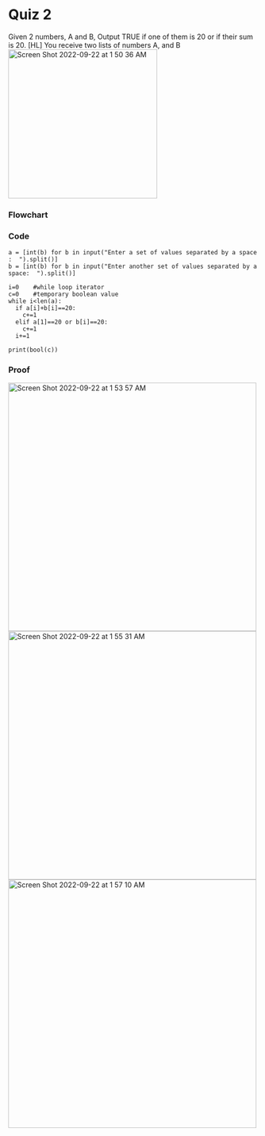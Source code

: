 # **Quiz 2**
Given 2 numbers, A and B, Output TRUE if one of them is 20 or if their sum is 20.
[HL] You receive two lists of numbers A, and B
<img width="300" alt="Screen Shot 2022-09-22 at 1 50 36 AM" src="https://user-images.githubusercontent.com/113817801/191564615-b50206bd-3151-4879-be4e-0bf15f92f87c.png">



### **Flowchart**


### **Code**
```
a = [int(b) for b in input("Enter a set of values separated by a space :  ").split()]
b = [int(b) for b in input("Enter another set of values separated by a space:  ").split()]

i=0    #while loop iterator
c=0    #temporary boolean value
while i<len(a):
  if a[i]+b[i]==20:
    c+=1
  elif a[1]==20 or b[i]==20:
    c+=1
  i+=1

print(bool(c))
```

### **Proof**

<img width="500" alt="Screen Shot 2022-09-22 at 1 53 57 AM" src="https://user-images.githubusercontent.com/113817801/191565324-66a6b4d0-b2df-42c1-824b-6a3d5481e0ab.png">
<img width="500" alt="Screen Shot 2022-09-22 at 1 55 31 AM" src="https://user-images.githubusercontent.com/113817801/191565616-28e16917-a932-490b-bcc8-64d7992a1b56.png">
<img width="500" alt="Screen Shot 2022-09-22 at 1 57 10 AM" src="https://user-images.githubusercontent.com/113817801/191565938-293e77b8-0160-4c7a-a37d-2554cb6ccd70.png">
